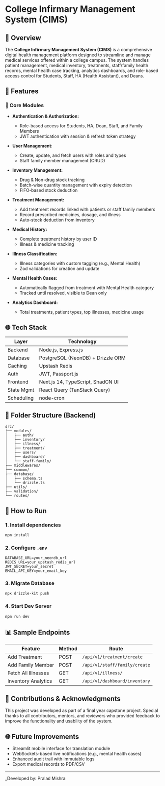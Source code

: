 # College Infirmary Management System (CIMS)

## 🌟 Overview
The **College Infirmary Management System (CIMS)** is a comprehensive digital health management platform designed to streamline and manage medical services offered within a college campus. The system handles patient management, medical inventory, treatments, staff/family health records, mental health case tracking, analytics dashboards, and role-based access control for Students, Staff, HA (Health Assistant), and Deans.

## 📂 Features
### 🏥 Core Modules
- **Authentication & Authorization:**
  - Role-based access for Students, HA, Dean, Staff, and Family Members
  - JWT authentication with session & refresh token strategy

- **User Management:**
  - Create, update, and fetch users with roles and types
  - Staff family member management (CRUD)

- **Inventory Management:**
  - Drug & Non-drug stock tracking
  - Batch-wise quantity management with expiry detection
  - FIFO-based stock deduction

- **Treatment Management:**
  - Add treatment records linked with patients or staff family members
  - Record prescribed medicines, dosage, and illness
  - Auto-stock deduction from inventory

- **Medical History:**
  - Complete treatment history by user ID
  - Illness & medicine tracking

- **Illness Classification:**
  - Illness categories with custom tagging (e.g., Mental Health)
  - Zod validations for creation and update

- **Mental Health Cases:**
  - Automatically flagged from treatment with Mental Health category
  - Tracked until resolved, visible to Dean only

- **Analytics Dashboard:**
  - Total treatments, patient types, top illnesses, medicine usage

## 🌐 Tech Stack
| Layer       | Technology                            |
|-------------|----------------------------------------|
| Backend     | Node.js, Express.js                    |
| Database    | PostgreSQL (NeonDB) + Drizzle ORM     |
| Caching     | Upstash Redis                          |
| Auth        | JWT, Passport.js                       |
| Frontend    | Next.js 14, TypeScript, ShadCN UI      |
| State Mgmt  | React Query (TanStack Query)           |
| Scheduling  | node-cron                              |

## 📆 Folder Structure (Backend)
```
src/
├── modules/
│   ├── auth/
│   ├── inventory/
│   ├── illness/
│   ├── treatment/
│   ├── users/
│   ├── dashboard/
│   └── staff-family/
├── middlewares/
├── common/
├── database/
│   ├── schema.ts
│   └── drizzle.ts
├── utils/
├── validation/
└── routes/
```

## 🔧 How to Run
### 1. Install dependencies
```bash
npm install
```

### 2. Configure `.env`
```env
DATABASE_URL=your_neondb_url
REDIS_URL=your_upstash_redis_url
JWT_SECRET=your_secret
EMAIL_API_KEY=your_email_key
```

### 3. Migrate Database
```bash
npx drizzle-kit push
```

### 4. Start Dev Server
```bash
npm run dev
```

## 📊 Sample Endpoints
| Feature | Method | Route |
|---------|--------|-------|
| Add Treatment | POST | `/api/v1/treatment/create` |
| Add Family Member | POST | `/api/v1/staff/family/create` |
| Fetch All Illnesses | GET | `/api/v1/illness/` |
| Inventory Analytics | GET | `/api/v1/dashboard/inventory` |

## 🎉 Contributions & Acknowledgments
This project was developed as part of a final year capstone project. Special thanks to all contributors, mentors, and reviewers who provided feedback to improve the functionality and usability of the system.

## 🌐 Future Improvements
- Streamlit mobile interface for translation module
- WebSockets-based live notifications (e.g., mental health cases)
- Enhanced audit trail with immutable logs
- Export medical records to PDF/CSV

---

_Developed by: Pralad Mishra

